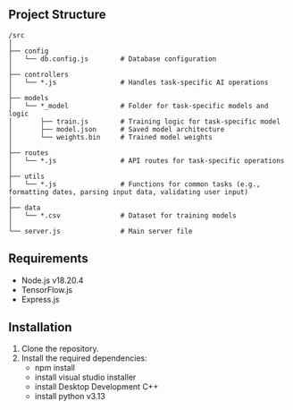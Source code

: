 ## Project Structure

```plaintext
/src
│
├── config
│   └── db.config.js        # Database configuration
│
├── controllers
│   └── *.js                # Handles task-specific AI operations
│
├── models
│   └── *_model             # Folder for task-specific models and logic
│       ├── train.js        # Training logic for task-specific model
│       ├── model.json      # Saved model architecture
│       └── weights.bin     # Trained model weights
│
├── routes
│   └── *.js                # API routes for task-specific operations
│
├── utils
│   └── *.js                # Functions for common tasks (e.g., formatting dates, parsing input data, validating user input)
│
├── data
│   └── *.csv               # Dataset for training models
│
└── server.js               # Main server file

```
## Requirements

- Node.js v18.20.4
- TensorFlow.js
- Express.js

## Installation
1. Clone the repository.
2. Install the required dependencies:
    - npm install
    - install visual studio installer
    - install Desktop Development C++
    - install python v3.13
